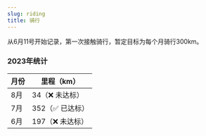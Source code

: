 ```yaml
---
slug: riding
title: 骑行
---
```


从6月11号开始记录，第一次接触骑行，暂定目标为每个月骑行300km。

### 2023年统计
|月份|里程（km）|
|---|---|
|8月|34（❌ 未达标）|
|7月|352（✅ 已达标）|
|6月|197（❌ 未达标）|
